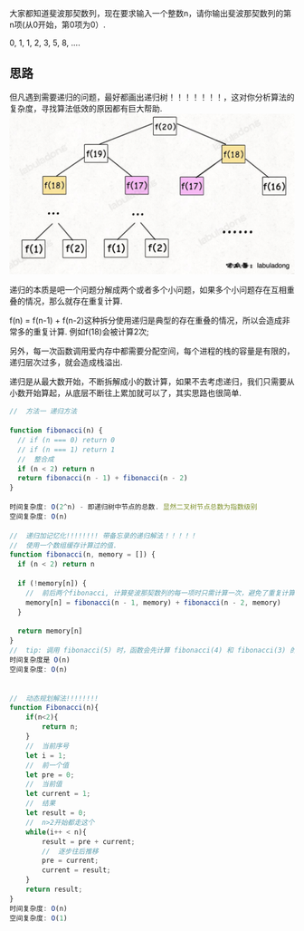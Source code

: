 大家都知道斐波那契数列，现在要求输入一个整数n，请你输出斐波那契数列的第n项(从0开始，第0项为0）. 

0, 1, 1, 2, 3, 5, 8, ....

## 思路

但凡遇到需要递归的问题，最好都画出递归树！！！！！！！，这对你分析算法的复杂度，寻找算法低效的原因都有巨大帮助. 
![Alt text](image.png)

递归的本质是吧一个问题分解成两个或者多个小问题，如果多个小问题存在互相重叠的情况，那么就存在重复计算. 

f(n) = f(n-1) + f(n-2)这种拆分使用递归是典型的存在重叠的情况，所以会造成非常多的重复计算.  例如f(18)会被计算2次; 

另外，每一次函数调用爱内存中都需要分配空间，每个进程的栈的容量是有限的，递归层次过多，就会造成栈溢出. 

递归是从最大数开始，不断拆解成小的数计算，如果不去考虑递归，我们只需要从小数开始算起，从底层不断往上累加就可以了，其实思路也很简单. 

```js
//  方法一 递归方法

function fibonacci(n) {
  // if (n === 0) return 0
  // if (n === 1) return 1
  //  整合成
  if (n < 2) return n
  return fibonacci(n - 1) + fibonacci(n - 2)
}

时间复杂度: O(2^n) - 即递归树中节点的总数. 显然二叉树节点总数为指数级别
空间复杂度: O(n)

//  递归加记忆化!!!!!!!! 带备忘录的递归解法！！！！！
//  使用一个数组缓存计算过的值. 
function fibonacci(n, memory = []) {
  if (n < 2) return n

  if (!memory[n]) {
    //  前后两个fibonacci, 计算斐波那契数列的每一项时只需计算一次，避免了重复计算. 这样可以大大提高计算效率
    memory[n] = fibonacci(n - 1, memory) + fibonacci(n - 2, memory)
  }

  return memory[n]
}
//  tip: 调用 fibonacci(5) 时，函数会先计算 fibonacci(4) 和 fibonacci(3) 的值，然后将它们相加得到5. 在计算过程中，memory 数组会被用来存储已经计算过的值，避免了重复计算. 
时间复杂度是 O(n)
空间复杂度: O(n)


//  动态规划解法!!!!!!!!
function Fibonacci(n){
    if(n<2){
        return n;
    }
    //  当前序号
    let i = 1;
    //  前一个值
    let pre = 0;
    //  当前值
    let current = 1;
    //  结果
    let result = 0;
    //  n>2开始都走这个
    while(i++ < n){
        result = pre + current;
        //  逐步往后推移
        pre = current;
        current = result;
    }
    return result;
}
时间复杂度: O(n)
空间复杂度: O(1)
```